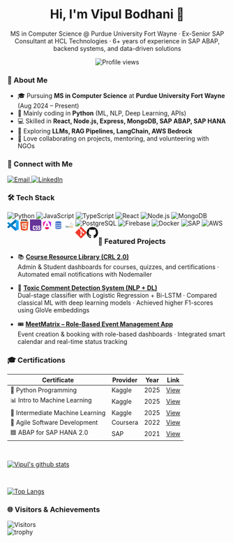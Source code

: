 <h1 align="center">Hi, I'm Vipul Bodhani 👋</h1>
<p align="center">
MS in Computer Science @ Purdue University Fort Wayne · Ex-Senior SAP Consultant at HCL Technologies · 6+ years of experience in SAP ABAP, backend systems, and data-driven solutions
</p>

<p align="center">
  <img src="https://komarev.com/ghpvc/?username=vbodhani11" alt="Profile views" />
</p>

### 📌 About Me
- 🎓 Pursuing **MS in Computer Science** at **Purdue University Fort Wayne** (Aug 2024 – Present)  
- 🐍 Mainly coding in **Python** (ML, NLP, Deep Learning, APIs)  
- 💻 Skilled in **React, Node.js, Express, MongoDB, SAP ABAP, SAP HANA**  
- 🚀 Exploring **LLMs, RAG Pipelines, LangChain, AWS Bedrock**  
- 🤝 Love collaborating on projects, mentoring, and volunteering with NGOs

  

### 🔗 Connect with Me
<p align="left">
  <a href="mailto:vbodhani11@gmail.com" target="_blank">
    <img src="https://cdn.jsdelivr.net/gh/devicons/devicon/icons/google/google-original.svg" alt="Email" width="40" height="40"/>
  </a>
  <a href="https://www.linkedin.com/in/vipul-bodhani-58774617a/" target="_blank">
    <img src="https://cdn.jsdelivr.net/gh/devicons/devicon/icons/linkedin/linkedin-original.svg" alt="LinkedIn" width="40" height="40"/>
  </a>
</p>



### 🛠️ Tech Stack
<p>
  <img alt="Python" src="https://cdn.jsdelivr.net/gh/devicons/devicon/icons/python/python-original.svg" width="36" />
  <img alt="JavaScript" src="https://cdn.jsdelivr.net/gh/devicons/devicon/icons/javascript/javascript-original.svg" width="36" />
  <img alt="TypeScript" src="https://cdn.jsdelivr.net/gh/devicons/devicon/icons/typescript/typescript-original.svg" width="36" />
  <img alt="React" src="https://cdn.jsdelivr.net/gh/devicons/devicon/icons/react/react-original.svg" width="36" />
  <img alt="Node.js" src="https://cdn.jsdelivr.net/gh/devicons/devicon/icons/nodejs/nodejs-original.svg" width="36" />
  <img alt="MongoDB" src="https://cdn.jsdelivr.net/gh/devicons/devicon/icons/mongodb/mongodb-original.svg" width="36" />
  <img alt="PostgreSQL" src="https://cdn.jsdelivr.net/gh/devicons/devicon/icons/postgresql/postgresql-original.svg" width="36" />
  <img alt="Firebase" src="https://cdn.jsdelivr.net/gh/devicons/devicon/icons/firebase/firebase-plain.svg" width="36" />
  <img alt="Docker" src="https://cdn.jsdelivr.net/gh/devicons/devicon/icons/docker/docker-original.svg" width="36" />
  <img alt="SAP" src="https://img.icons8.com/color/452/sap.png" width="36" />
  <img alt="AWS" src="https://img.icons8.com/color/452/amazon-web-services.png" width="36" />
  <img align="left" alt="Visual Studio Code" width="26px" src="https://raw.githubusercontent.com/github/explore/80688e429a7d4ef2fca1e82350fe8e3517d3494d/topics/visual-studio-code/visual-studio-code.png" />
<img align="left" alt="HTML5" width="26px" src="https://raw.githubusercontent.com/github/explore/80688e429a7d4ef2fca1e82350fe8e3517d3494d/topics/html/html.png" />
<img align="left" alt="CSS3" width="26px" src="https://raw.githubusercontent.com/github/explore/80688e429a7d4ef2fca1e82350fe8e3517d3494d/topics/css/css.png" />
<img align="left" alt="Angular" width="26px" src="https://raw.githubusercontent.com/github/explore/78df643247d429f6cc873026c0622819ad797942/topics/angular/angular.png" />
<img align="left" alt="SQL" width="26px" src="https://raw.githubusercontent.com/github/explore/80688e429a7d4ef2fca1e82350fe8e3517d3494d/topics/sql/sql.png" />
<img align="left" alt="MySQL" width="26px" src="https://raw.githubusercontent.com/github/explore/80688e429a7d4ef2fca1e82350fe8e3517d3494d/topics/mysql/mysql.png" />
<img align="left" alt="Git" width="26px" src="https://raw.githubusercontent.com/github/explore/80688e429a7d4ef2fca1e82350fe8e3517d3494d/topics/git/git.png" />
<img align="left" alt="GitHub" width="26px" src="https://raw.githubusercontent.com/github/explore/78df643247d429f6cc873026c0622819ad797942/topics/github/github.png" />

</p>



### 🌟 Featured Projects
- 📚 **[Course Resource Library (CRL 2.0)](https://github.com/bodhvm01/Courselibrary)**  
  Admin & Student dashboards for courses, quizzes, and certifications · Automated email notifications with Nodemailer

- 🧠 **[Toxic Comment Detection System (NLP + DL)](https://github.com/Crownedprinz/dual-stage-toxic-comment-detection-system)**  
  Dual-stage classifier with Logistic Regression + Bi-LSTM · Compared classical ML with deep learning models · Achieved higher F1-scores using GloVe embeddings

- 🎟️ **[MeetMatrix – Role-Based Event Management App](https://github.com/Crownedprinz/MeetMatrix)**  
  Event creation & booking with role-based dashboards · Integrated smart calendar and real-time status tracking

  

### 🎓 Certifications
| Certificate | Provider | Year | Link |
|-------------|----------|------|------|
| 🐍 Python Programming | Kaggle | 2025 | [View](https://www.kaggle.com/learn/certification/vipulbodhani/python) |
| 📊 Intro to Machine Learning | Kaggle | 2025 | [View](https://www.kaggle.com/learn/certification/vipulbodhani/intro-to-machine-learning) |
| 🤖 Intermediate Machine Learning | Kaggle | 2025 | [View](https://www.kaggle.com/learn/certification/vipulbodhani/intermediate-machine-learning) |
| 🚀 Agile Software Development | Coursera | 2022 | [View](https://www.coursera.org/account/accomplishments/certificate/PVBZPLEW4UN7) |
| 🟦 ABAP for SAP HANA 2.0 | SAP | 2021 | [View](https://www.credly.com/badges/417168cb-6630-4a87-ace4-26f2699422ba/linked_in_profile) |
  
<br/>

[![Vipul's github stats](https://github-readme-stats.vercel.app/api?username=vbodhani11)](https://github.com/vbodhani11)

<br/>

[![Top Langs](https://github-readme-stats.vercel.app/api/top-langs/?username=vbodhani11&layout=compact)](https://github.com/vbodhani11)

[linkedin]: https://www.linkedin.com/in/vipul-bodhani/


### 🌐 Visitors & Achievements
![Visitors](https://komarev.com/ghpvc/?username=vbodhani11)  
![trophy](https://github-profile-trophy.vercel.app/?username=vbodhani11&margin-w=8)

